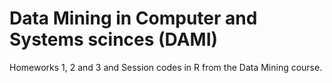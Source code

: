 # Data Mining in Computer and Systems scinces (DAMI)

Homeworks 1, 2 and 3 and Session codes in R from the Data Mining course. 
